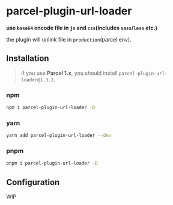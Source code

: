 # parcel-plugin-url-loader

**use `base64` encode file in `js` and `css`(includes `sass`/`less` etc.)**

the plugin will unlink file in `production`(parcel env).

## Installation
> if you use **Parcel 1.x**, you should install `parcel-plugin-url-loader@1.3.1`.

### npm
```bash
npm i parcel-plugin-url-loader -D
```

### yarn
```bash
yarn add parcel-plugin-url-loader --dev
```

### pnpm
```bash
pnpm i parcel-plugin-url-loader -D
```

## Configuration

WIP
